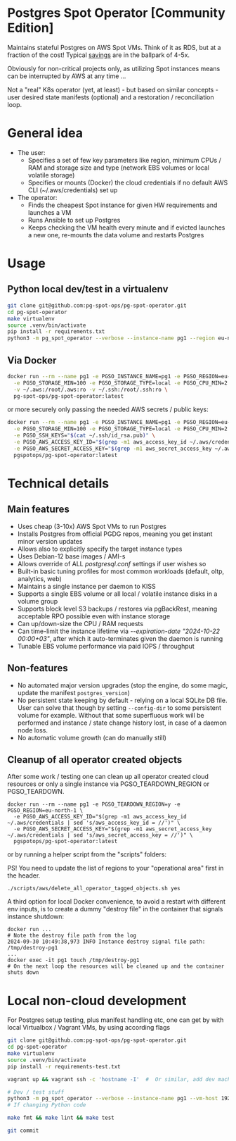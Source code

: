 
# Postgres Spot Operator [Community Edition]

Maintains stateful Postgres on AWS Spot VMs. Think of it as RDS, but at a fraction of the cost! Typical [savings](https://aws.amazon.com/ec2/spot/pricing/)
are in the ballpark of 4-5x.

Obviously for non-critical projects only, as utilizing Spot instances means can be interrupted by AWS at any time ...

Not a "real" K8s operator (yet, at least) - but based on similar concepts - user desired state manifests (optional) and
a restoration / reconciliation loop.

# General idea

* The user:
  - Specifies a set of few key parameters like region, minimum CPUs / RAM and storage size and type (network EBS volumes or local volatile storage)
  - Specifies or mounts (Docker) the cloud credentials if no default AWS CLI (~/.aws/credentials) set up
* The operator:
  - Finds the cheapest Spot instance for given HW requirements and launches a VM
  - Runs Ansible to set up Postgres
  - Keeps checking the VM health every minute and if evicted launches a new one, re-mounts the data volume and restarts Postgres

# Usage

## Python local dev/test in a virtualenv

```bash
git clone git@github.com:pg-spot-ops/pg-spot-operator.git
cd pg-spot-operator
make virtualenv
source .venv/bin/activate
pip install -r requirements.txt
python3 -m pg_spot_operator --verbose --instance-name pg1 --region eu-north-1 --cpu-min 2 --storage-min 100
```

## Via Docker

```bash
docker run --rm --name pg1 -e PGSO_INSTANCE_NAME=pg1 -e PGSO_REGION=eu-north-1 \
  -e PGSO_STORAGE_MIN=100 -e PGSO_STORAGE_TYPE=local -e PGSO_CPU_MIN=2 \
  -v ~/.aws:/root/.aws:ro -v ~/.ssh:/root/.ssh:ro \
  pg-spot-ops/pg-spot-operator:latest
```

or more securely only passing the needed AWS secrets / public keys:

```bash
docker run --rm --name pg1 -e PGSO_INSTANCE_NAME=pg1 -e PGSO_REGION=eu-north-1 \
  -e PGSO_STORAGE_MIN=100 -e PGSO_STORAGE_TYPE=local -e PGSO_CPU_MIN=2 \
  -e PGSO_SSH_KEYS="$(cat ~/.ssh/id_rsa.pub)" \
  -e PGSO_AWS_ACCESS_KEY_ID="$(grep -m1 aws_access_key_id ~/.aws/credentials | sed 's/aws_access_key_id = //')" \
  -e PGSO_AWS_SECRET_ACCESS_KEY="$(grep -m1 aws_secret_access_key ~/.aws/credentials | sed 's/aws_secret_access_key = //')" \
  pgspotops/pg-spot-operator:latest
```

# Technical details

## Main features

* Uses cheap (3-10x) AWS Spot VMs to run Postgres
* Installs Postgres from official PGDG repos, meaning you get instant minor version updates
* Allows also to explicitly specify the target instance types
* Uses Debian-12 base images / AMI-s
* Allows override of ALL *postgresql.conf* settings if user wishes so
* Built-in basic tuning profiles for most common workloads (default, oltp, analytics, web)
* Maintains a single instance per daemon to KISS
* Supports a single EBS volume or all local / volatile instance disks in a volume group
* Supports block level S3 backups / restores via pgBackRest, meaning acceptable RPO possible even with instance storage
* Can up/down-size the CPU / RAM requests
* Can time-limit the instance lifetime via *--expiration-date "2024-10-22 00:00+03"*, after which it auto-terminates
  given the daemon is running
* Tunable EBS volume performance via paid IOPS / throughput

## Non-features

* No automated major version upgrades (stop the engine, do some magic, update the manifest `postgres_version`)
* No persistent state keeping by default - relying on a local SQLite DB file. User can solve that though by setting
  `--config-dir` to some persistent volume for example. Without that some superfluous work will be performed and
  instance / state change history lost, in case of a daemon node loss.
* No automatic volume growth (can do manually still)

## Cleanup of all operator created objects

After some work / testing one can clean up all operator created cloud resources or only a single instance via
PGSO_TEARDOWN_REGION or PGSO_TEARDOWN.

```
docker run --rm --name pg1 -e PGSO_TEARDOWN_REGION=y -e PGSO_REGION=eu-north-1 \
  -e PGSO_AWS_ACCESS_KEY_ID="$(grep -m1 aws_access_key_id ~/.aws/credentials | sed 's/aws_access_key_id = //')" \
  -e PGSO_AWS_SECRET_ACCESS_KEY="$(grep -m1 aws_secret_access_key ~/.aws/credentials | sed 's/aws_secret_access_key = //')" \
  pgspotops/pg-spot-operator:latest
```

or by running a helper script from the "scripts" folders:

PS! You need to update the list of regions to your "operational area" first in the header.

```
./scripts/aws/delete_all_operator_tagged_objects.sh yes
```

A third option for local Docker convenience, to avoid a restart with different env inputs, is to create a dummy "destroy
file" in the container that signals instance shutdown:

```commandline
docker run ...
# Note the destroy file path from the log
2024-09-30 10:49:38,973 INFO Instance destroy signal file path: /tmp/destroy-pg1
...
docker exec -it pg1 touch /tmp/destroy-pg1
# On the next loop the resources will be cleaned up and the container shuts down
```


# Local non-cloud development

For Postgres setup testing, plus manifest handling etc, one can get by with local Virtualbox / Vagrant VMs, by using
according flags

```bash
git clone git@github.com:pg-spot-ops/pg-spot-operator.git
cd pg-spot-operator
make virtualenv
source .venv/bin/activate
pip install -r requirements-test.txt

vagrant up && vagrant ssh -c 'hostname -I'  #  Or similar, add dev machine SSH keys ...

# Dev / test stuff
python3 -m pg_spot_operator --verbose --instance-name pg1 --vm-host 192.168.121.182 --vm-login-user vagrant
# If changing Python code

make fmt && make lint && make test

git commit
```
